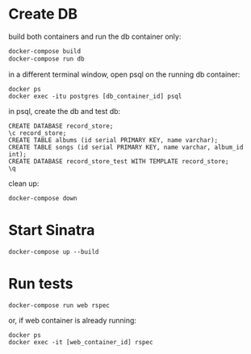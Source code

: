 # Create DB

build both containers and run the db container only:

```sh
docker-compose build
docker-compose run db
```

in a different terminal window, open psql on the running db container:

```
docker ps
docker exec -itu postgres [db_container_id] psql
```

in psql, create the db and test db:

```
CREATE DATABASE record_store;
\c record_store;
CREATE TABLE albums (id serial PRIMARY KEY, name varchar);
CREATE TABLE songs (id serial PRIMARY KEY, name varchar, album_id int);
CREATE DATABASE record_store_test WITH TEMPLATE record_store;
\q
```

clean up:

```
docker-compose down
```

# Start Sinatra

```
docker-compose up --build
```

# Run tests

```
docker-compose run web rspec
```

or, if web container is already running:

```
docker ps
docker exec -it [web_container_id] rspec
```
